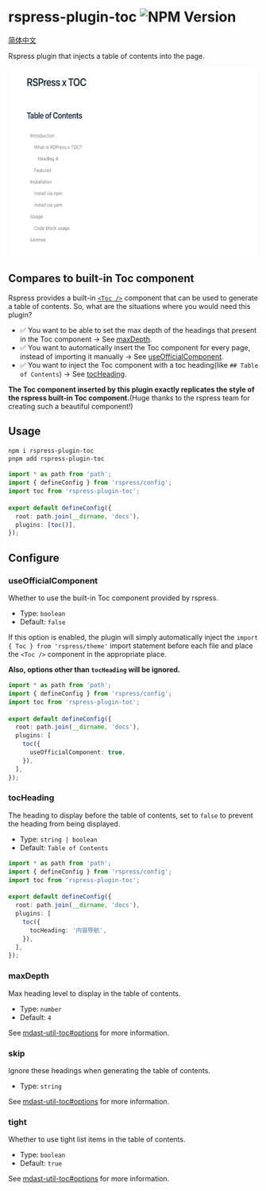 # rspress-plugin-toc ![NPM Version](https://img.shields.io/npm/v/rspress-plugin-toc)

[简体中文](./README.zh-CN.md)

Rspress plugin that injects a table of contents into the page.

<div align="center">
  <img src="./image.png" alt="sample" width="600" height="380" />
</div>

## Compares to built-in Toc component

Rspress provides a built-in [`<Toc />`](https://rspress.dev/zh/api/client-api/api-components.html#table-of-contents) component that can be used to generate a table of contents. So, what are the situations where you would need this plugin?

- ✅ You want to be able to set the max depth of the headings that present in the Toc component → See [maxDepth](#maxdepth).
- ✅ You want to automatically insert the Toc component for every page, instead of importing it manually → See [useOfficialComponent](#useofficialcomponent).
- ✅ You want to inject the Toc component with a toc heading(like `## Table of Contents`) → See [tocHeading](#tocheading).

**The Toc component inserted by this plugin exactly replicates the style of the rspress built-in Toc component.**(Huge thanks to the rspress team for creating such a beautiful component!)

## Usage

```bash
npm i rspress-plugin-toc
pnpm add rspress-plugin-toc
```

```ts
import * as path from 'path';
import { defineConfig } from 'rspress/config';
import toc from 'rspress-plugin-toc';

export default defineConfig({
  root: path.join(__dirname, 'docs'),
  plugins: [toc()],
});
```

## Configure

### useOfficialComponent

Whether to use the built-in Toc component provided by rspress.

- Type: `boolean`
- Default: `false`

If this option is enabled, the plugin will simply automatically inject the `import { Toc } from 'rspress/theme'` import statement before each file and place the `<Toc />` component in the appropriate place.

**Also, options other than `tocHeading` will be ignored.**

```ts
import * as path from 'path';
import { defineConfig } from 'rspress/config';
import toc from 'rspress-plugin-toc';

export default defineConfig({
  root: path.join(__dirname, 'docs'),
  plugins: [
    toc({
      useOfficialComponent: true,
    }),
  ],
});
```

### tocHeading

The heading to display before the table of contents, set to `false` to prevent the heading from being displayed.

- Type: `string | boolean`
- Default: `Table of Contents`

```ts
import * as path from 'path';
import { defineConfig } from 'rspress/config';
import toc from 'rspress-plugin-toc';

export default defineConfig({
  root: path.join(__dirname, 'docs'),
  plugins: [
    toc({
      tocHeading: '内容导航',
    }),
  ],
});
```

### maxDepth

Max heading level to display in the table of contents.

- Type: `number`
- Default: `4`

See [mdast-util-toc#options](https://github.com/syntax-tree/mdast-util-toc?tab=readme-ov-file#options) for more information.

### skip

Ignore these headings when generating the table of contents.

- Type: `string`

See [mdast-util-toc#options](https://github.com/syntax-tree/mdast-util-toc?tab=readme-ov-file#options) for more information.

### tight

Whether to use tight list items in the table of contents.

- Type: `boolean`
- Default: `true`

See [mdast-util-toc#options](https://github.com/syntax-tree/mdast-util-toc?tab=readme-ov-file#options) for more information.
